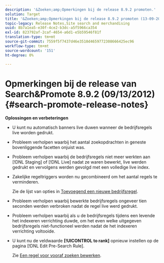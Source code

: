 ```yaml
---
description: '&Zoeken;amp;Opmerkingen bij de release 8.9.2 promoten.'
solution: Target
title: '&Zoeken;amp;Opmerkingen bij de release 8.9.2 promoten (13-09-2012)'
topic-legacy: Release Notes,Site search and merchandising
uuid: 8b7a1ea5-e30f-4ce2-b3dc-a5f5966ca354
exl-id: 823792af-2caf-4654-a6d1-e5b59546f81f
translation-type: tm+mt
source-git-commit: 7559f5f7437d46e3510d4659772308666425ec96
workflow-type: tm+mt
source-wordcount: '151'
ht-degree: 0%

---
```


# Opmerkingen bij de release van Search&amp;Promote 8.9.2 (09/13/2012){#search-promote-release-notes}

**Oplossingen en verbeteringen**

* U kunt nu automatisch banners live duwen wanneer de bedrijfsregels live worden gedrukt.
* Probleem verholpen waarbij het aantal zoekopdrachten in geneste bovenliggende facetten onjuist was.
* Probleem verholpen waarbij de bedrijfsregels niet meer werkten aan [!DNL Staging] of [!DNL Live] nadat ze waren bewerkt, live werden gedrukt en vervolgens werden gevolgd met een volledige live index.

* Zakelijke regeltriggers worden nu gecombineerd om het aantal regels te verminderen.

   Zie de lijst van opties in [Toevoegend een nieuwe bedrijfsregel](../c-about-rules-menu/c-about-business-rules.md#task_BD3B31ED48BB4B1B8F1DCD3BFA2528E7).
* Probleem verholpen waarbij bewerkte bedrijfsregels ongeveer tien seconden werden verbroken nadat de regel live werd gedrukt.
* Probleem verholpen waarbij als u de bedrijfsregels tijdens een levende het indexeren verrichting duwde, om het even welke uitgegeven bedrijfsregels niet-functioneel werden nadat de het indexeren verrichting voltooide.
* U kunt nu de veldwaarde **[!UICONTROL to rank]** opnieuw instellen op de pagina [!DNL Edit Pre-Search Rule].

   Zie [Een regel voor vooraf zoeken bewerken](../c-about-rules-menu/c-about-pre-search-rules.md#task_25F77050C5DA42B29DFD1C9718FB8C64).

